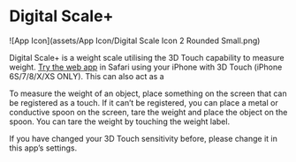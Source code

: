 # Digital Scale+

![App Icon](assets/App Icon/Digital Scale Icon 2 Rounded Small.png)

Digital Scale+ is a weight scale utilising the 3D Touch capability to measure weight. [Try the web app](https://wernjie.com/webapp/digital-scale) in Safari using your iPhone with 3D Touch (iPhone 6S/7/8/X/XS ONLY). This can also act as a 

To measure the weight of an object, place something on the screen that can be registered as a touch. If it can’t be registered, you can place a metal or conductive spoon on the screen, tare the weight and place the object on the spoon. You can tare the weight by touching the weight label.

If you have changed your 3D Touch sensitivity before, please change it in this app’s settings.

